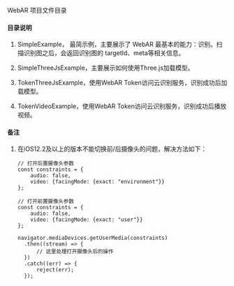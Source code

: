 WebAR 项目文件目录

#### 目录说明

1. SimpleExample， 最简示例，主要展示了 WebAR  最基本的能力：识别。扫描识别图之后，会返回识别图的 targetId、meta等相关信息。

2. SimpleThreeJsExample，主要展示如何使用Three.js加载模型。

3. TokenThreeJsExample，使用WebAR Token访问云识别服务，识别成功后加载模型。

4. TokenVideoExample，使用WebAR Token访问云识别服务，识别成功后播放视频。


#### 备注

1. 在iOS12.2及以上的版本不能切换前/后摄像头的问题，解决方法如下：

    ```
    // 打开后置摄像头参数
    const constraints = {
        audio: false,
        video: {facingMode: {exact: "environment"}}
    };
    ```
    
    ```
    // 打开前置摄像头参数
    const constraints = {
        audio: false,
        video: {facingMode: {exact: "user"}}
    };
    ```
    
    ```
    navigator.mediaDevices.getUserMedia(constraints)
      .then((stream) => {
          // 这里处理打开摄像头后的操作
      })
      .catch((err) => {
          reject(err);
      });  
    ```